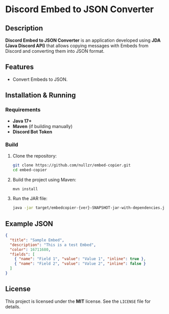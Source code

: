 # Discord Embed to JSON Converter

## Description
**Discord Embed to JSON Converter** is an application developed using **JDA (Java Discord API)** that allows copying messages with Embeds from Discord and converting them into JSON format.

## Features
- Convert Embeds to JSON.

## Installation & Running
### Requirements
- **Java 17+**
- **Maven** (if building manually)
- **Discord Bot Token**

### Build
1. Clone the repository:
   ```sh
   git clone https://github.com/nullzr/embed-copier.git
   cd embed-copier
   ```
2. Build the project using Maven:
   ```sh
   mvn install
   ```
3. Run the JAR file:
   ```sh
   java -jar target/embedcopier-{ver}-SNAPSHOT-jar-with-dependencies.jar
   ```
   
## Example JSON
```json
{
  "title": "Sample Embed",
  "description": "This is a test Embed",
  "color": 16711680,
  "fields": [
    { "name": "Field 1", "value": "Value 1", "inline": true },
    { "name": "Field 2", "value": "Value 2", "inline": false }
  ]
}
```
## License
This project is licensed under the **MIT** license. See the `LICENSE` file for details.


